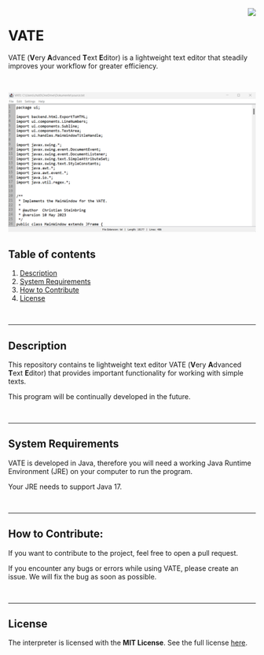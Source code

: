 <img src="res/icon256x256.ico" height="100" align="right">

# VATE
VATE (**V**ery **A**dvanced **T**ext **E**ditor) is a lightweight text editor that steadily improves your workflow for greater efficiency.

<br>

![](res/VATE_Main_Window.png)

## Table of contents
1. [Description](#Description)
2. [System Requirements](#System%20Requirements)
3. [How to Contribute](#How%20to%20Contribute)
3. [License](#License)

<br>

***
## Description
This repository contains te lightweight text editor VATE (**V**ery **A**dvanced **T**ext **E**ditor) that provides important functionality for working with simple texts.

This program will be continually developed in the future.

<br>

***
## System Requirements
VATE is developed in Java, therefore you will need a working Java Runtime Environment (JRE) on your computer to run the program.

Your JRE needs to support Java 17.

<br>

***
## How to Contribute:
If you want to contribute to the project, feel free to open a pull request.

If you encounter any bugs or errors while using VATE, please create an issue. We will fix the bug as soon as possible.

<br>

***
## License
The interpreter is licensed with the **MIT License**. See the full license [here](LICENSE.txt).
